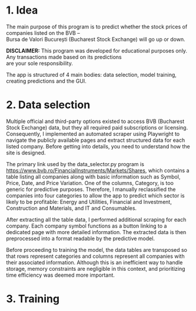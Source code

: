 # 1. Idea

The main purpose of this program is to predict whether the stock prices of companies listed on the BVB –  
Bursa de Valori București (Bucharest Stock Exchange) will go up or down.

**DISCLAIMER:** This program was developed for educational purposes only. Any transactions made based on its predictions  
are your sole responsibility.

The app is structured of 4 main bodies: data selection, model training, creating predictions and the GUI.

# 2. Data selection

Multiple official and third-party options existed to access BVB (Bucharest Stock Exchange) data, but they all required 
paid subscriptions or licensing. Consequently, I implemented an automated scraper using Playwright to navigate the 
publicly available pages and extract structured data for each listed company. Before getting into details, you need to 
understand how the site is designed. 

The primary link used by the data_selector.py program is https://www.bvb.ro/FinancialInstruments/Markets/Shares, 
which contains a table listing all companies along with basic information such as Symbol, Price, Date, and Price 
Variation. One of the columns, Category, is too generic for predictive purposes. Therefore, I manually reclassified the 
companies into four categories to allow the app to predict which sector is likely to be profitable: Energy and 
Utilities, Financial and Investment, Construction and Materials, and IT and Consumables.

After extracting all the table data, I performed additional scraping for each company. Each company symbol functions as 
a button linking to a dedicated page with more detailed information. The extracted data is then preprocessed into a 
format readable by the predictive model.

Before proceeding to training the model, the data tables are transposed so that rows represent categories and columns represent
all companies with their associated information. Although this is an inefficient way to handle storage, memory 
constraints are negligible in this context, and prioritizing time efficiency was deemed more important.

# 3. Training 

